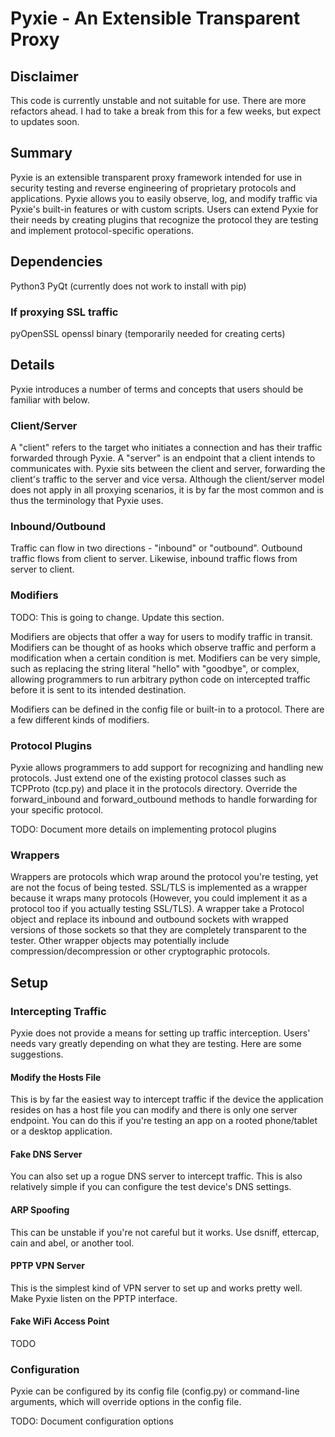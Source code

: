 # Pyxie - An Extensible Transparent Proxy

## Disclaimer

This code is currently unstable and not suitable for use. There are more
refactors ahead. I had to take a break from this for a few weeks, but expect to
updates soon. 

## Summary

Pyxie is an extensible transparent proxy framework intended for use in security
testing and reverse engineering of proprietary protocols and applications.
Pyxie allows you to easily observe, log, and modify traffic via Pyxie's
built-in features or with custom scripts. Users can extend Pyxie for their
needs by creating plugins that recognize the protocol they are testing and
implement protocol-specific operations. 

## Dependencies

Python3
PyQt (currently does not work to install with pip)

### If proxying SSL traffic
pyOpenSSL
openssl binary (temporarily needed for creating certs)

## Details

Pyxie introduces a number of terms and concepts that users should be familiar
with below.

### Client/Server

A "client" refers to the target who initiates a connection and has their
traffic forwarded through Pyxie. A "server" is an endpoint that a client
intends to communicates with. Pyxie sits between the client and server,
forwarding the client's traffic to the server and vice versa. Although the
client/server model does not apply in all proxying scenarios, it is by far the
most common and is thus the terminology that Pyxie uses.

### Inbound/Outbound

Traffic can flow in two directions - "inbound" or "outbound". Outbound traffic
flows from client to server. Likewise, inbound traffic flows from server to
client.

### Modifiers

TODO: This is going to change. Update this section.

Modifiers are objects that offer a way for users to modify traffic in
transit. Modifiers can be thought of as hooks which observe traffic and
perform a modification when a certain condition is met. Modifiers can be
very simple, such as replacing the string literal "hello" with "goodbye", or
complex, allowing programmers to run arbitrary python code on intercepted
traffic before it is sent to its intended destination. 

Modifiers can be defined in the config file or built-in to a protocol. There
are a few different kinds of modifiers.

### Protocol Plugins

Pyxie allows programmers to add support for recognizing and handling new
protocols. Just extend one of the existing protocol classes such as TCPProto
(tcp.py) and place it in the protocols directory. Override the forward\_inbound
and forward\_outbound methods to handle forwarding for your specific protocol.

TODO: Document more details on implementing protocol plugins

### Wrappers

Wrappers are protocols which wrap around the protocol you're testing, yet
are not the focus of being tested. SSL/TLS is implemented as a wrapper
because it wraps many protocols (However, you could implement it as a
protocol too if you actually testing SSL/TLS). A wrapper take a Protocol
object and replace its inbound and outbound sockets with wrapped versions of
those sockets so that they are completely transparent to the tester. Other
wrapper objects may potentially include compression/decompression or other
cryptographic protocols.

## Setup

### Intercepting Traffic

Pyxie does not provide a means for setting up traffic interception. Users'
needs vary greatly depending on what they are testing. Here are some
suggestions.

#### Modify the Hosts File

This is by far the easiest way to intercept traffic if the device the
application resides on has a host file you can modify and there is only one
server endpoint. You can do this if you're testing an app on a rooted
phone/tablet or a desktop application.

#### Fake DNS Server

You can also set up a rogue DNS server to intercept traffic. This is also
relatively simple if you can configure the test device's DNS settings.

#### ARP Spoofing

This can be unstable if you're not careful but it works. Use dsniff,
ettercap, cain and abel, or another tool.

#### PPTP VPN Server

This is the simplest kind of VPN server to set up and works pretty well.
Make Pyxie listen on the PPTP interface.

#### Fake WiFi Access Point

TODO

### Configuration

Pyxie can be configured by its config file (config.py) or command-line
arguments, which will override options in the config file.

TODO: Document configuration options
